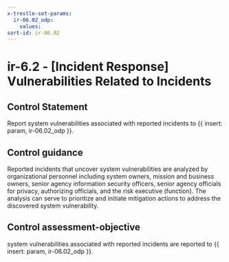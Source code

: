 ```yaml
---
x-trestle-set-params:
  ir-06.02_odp:
    values:
sort-id: ir-06.02
---
```


# ir-6.2 - \[Incident Response\] Vulnerabilities Related to Incidents

## Control Statement

Report system vulnerabilities associated with reported incidents to {{ insert: param, ir-06.02_odp }}.

## Control guidance

Reported incidents that uncover system vulnerabilities are analyzed by organizational personnel including system owners, mission and business owners, senior agency information security officers, senior agency officials for privacy, authorizing officials, and the risk executive (function). The analysis can serve to prioritize and initiate mitigation actions to address the discovered system vulnerability.

## Control assessment-objective

system vulnerabilities associated with reported incidents are reported to {{ insert: param, ir-06.02_odp }}.
